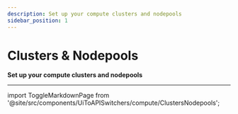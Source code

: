 ```yaml
---
description: Set up your compute clusters and nodepools
sidebar_position: 1
---
```


# Clusters & Nodepools

**Set up your compute clusters and nodepools**
<hr />

import ToggleMarkdownPage from '@site/src/components/UiToAPISwitchers/compute/ClustersNodepools';

<ToggleMarkdownPage />


